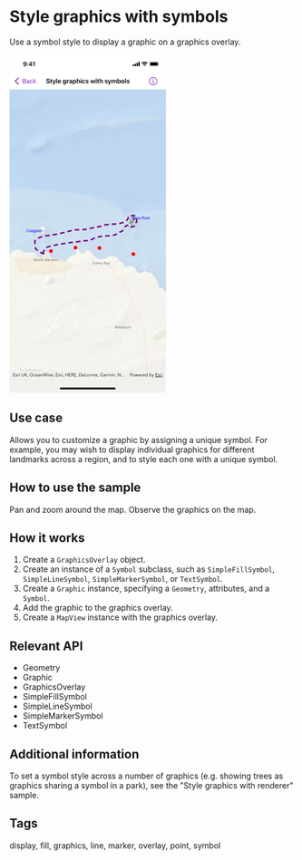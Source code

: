 # Style graphics with symbols

Use a symbol style to display a graphic on a graphics overlay.

![Screenshot of style graphics with symbols sample](style-graphics-with-symbols.png)

## Use case

Allows you to customize a graphic by assigning a unique symbol. For example, you may wish to display individual graphics for different landmarks across a region, and to style each one with a unique symbol.

## How to use the sample

Pan and zoom around the map. Observe the graphics on the map.

## How it works

1. Create a `GraphicsOverlay` object.
2. Create an instance of a `Symbol` subclass, such as `SimpleFillSymbol`, `SimpleLineSymbol`, `SimpleMarkerSymbol`, or `TextSymbol`.
3. Create a `Graphic` instance, specifying a `Geometry`, attributes, and a `Symbol`.
4. Add the graphic to the graphics overlay.
5. Create a `MapView` instance with the graphics overlay.

## Relevant API

* Geometry
* Graphic
* GraphicsOverlay
* SimpleFillSymbol
* SimpleLineSymbol
* SimpleMarkerSymbol
* TextSymbol

## Additional information

To set a symbol style across a number of graphics (e.g. showing trees as graphics sharing a symbol in a park), see the "Style graphics with renderer" sample.

## Tags

display, fill, graphics, line, marker, overlay, point, symbol